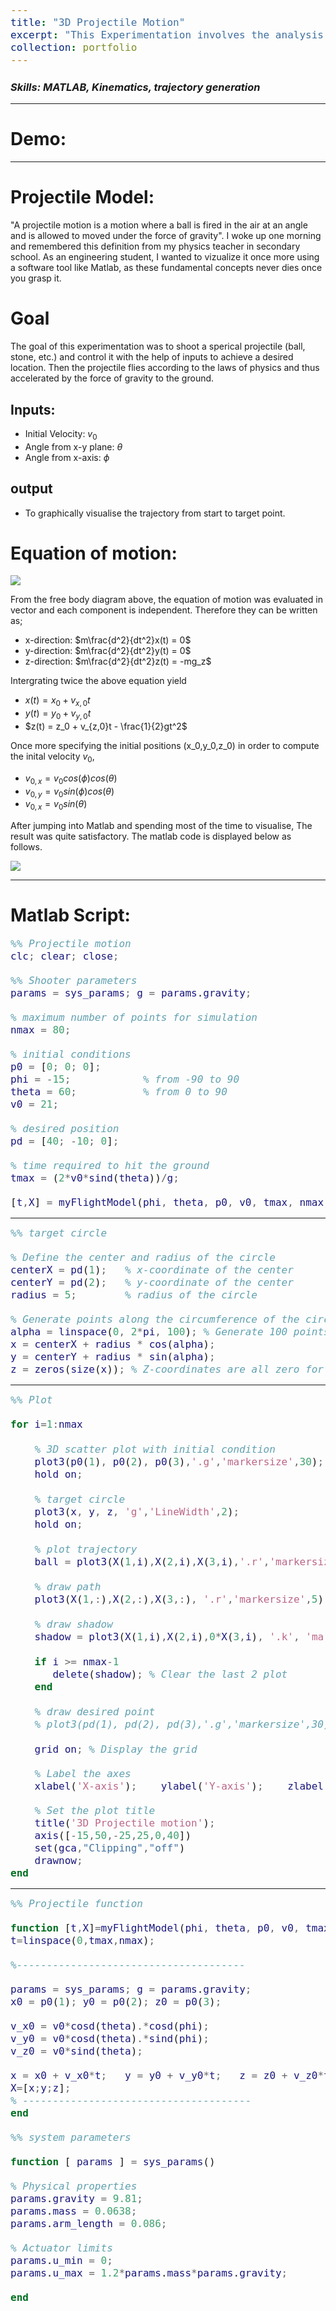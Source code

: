 ```yaml
---
title: "3D Projectile Motion"
excerpt: "This Experimentation involves the analysis and vizualization of trajectory of a projectile motion in 3D <img src='/images/projectile/projectile.gif'>"
collection: portfolio
---
```


### _Skills: MATLAB, Kinematics, trajectory generation_

****

Demo:
===

***

Projectile Model:
===

"A projectile motion is a motion where a ball is fired in the air at an angle and is allowed to moved under the force of gravity". I woke up one morning and remembered this definition from my physics teacher in secondary school. As an engineering student, I wanted to vizualize it once more using a software tool like Matlab, as these fundamental concepts never dies once you grasp it.

Goal
=== 
The goal of this experimentation was to shoot a sperical projectile (ball, stone, etc.) and control it with the help of inputs to achieve a desired location. Then the projectile flies according to the laws of physics and thus accelerated by the force of gravity to the ground.

## Inputs:
- Initial Velocity: $v_0$
- Angle from x-y plane: $\theta$
- Angle from x-axis: $\phi$
## output 
- To graphically visualise the trajectory from start to target point.

Equation of motion:
===

 <img src='/images/projectile/fbd.png'>

From the free body diagram above, the equation of motion was evaluated in vector and each component is independent. Therefore they can be written as;
- x-direction: $m\frac{d^2}{dt^2}x(t) = 0$
- y-direction: $m\frac{d^2}{dt^2}y(t) = 0$
- z-direction: $m\frac{d^2}{dt^2}z(t) = -mg_z$

Intergrating twice the above equation yield

- $x(t) = x_0 + v_{x,0}t$
- $y(t) = y_0 + v_{y,0}t$
- $z(t) = z_0 + v_{z,0}t - \frac{1}{2}gt^2$

Once more specifying the initial positions (x_0,y_0,z_0) in order to compute the inital velocity $v_0$,

- $v_{0,x} = v_0cos(\phi)cos(\theta)$
- $v_{0,y} = v_0sin(\phi)cos(\theta)$
- $v_{0,x} = v_0sin(\theta)$

After jumping into Matlab and spending most of the time to visualise, The result was quite satisfactory. The matlab code is displayed below as follows.

<img src='/images/projectile/projectile1.png'>

***

Matlab Script:
===

<style>
/* Custom CSS for code blocks */
pre code {
    font-size: 16px; /* Adjust the font size as needed */
}
</style>


```matlab
%% Projectile motion
clc; clear; close;

%% Shooter parameters
params = sys_params; g = params.gravity;

% maximum number of points for simulation
nmax = 80;

% initial conditions
p0 = [0; 0; 0];
phi = -15;            % from -90 to 90
theta = 60;           % from 0 to 90
v0 = 21;

% desired position
pd = [40; -10; 0];

% time required to hit the ground
tmax = (2*v0*sind(theta))/g;

[t,X] = myFlightModel(phi, theta, p0, v0, tmax, nmax);
```

***

```matlab
%% target circle

% Define the center and radius of the circle
centerX = pd(1);   % x-coordinate of the center
centerY = pd(2);   % y-coordinate of the center
radius = 5;        % radius of the circle

% Generate points along the circumference of the circle
alpha = linspace(0, 2*pi, 100); % Generate 100 points around the circle
x = centerX + radius * cos(alpha);
y = centerY + radius * sin(alpha);
z = zeros(size(x)); % Z-coordinates are all zero for the XY plane
```

***

```matlab
%% Plot

for i=1:nmax
    
    % 3D scatter plot with initial condition
    plot3(p0(1), p0(2), p0(3),'.g','markersize',30);
    hold on;
    
    % target circle
    plot3(x, y, z, 'g','LineWidth',2);
    hold on;
    
    % plot trajectory
    ball = plot3(X(1,i),X(2,i),X(3,i),'.r','markersize',40);
    
    % draw path
    plot3(X(1,:),X(2,:),X(3,:), '.r','markersize',5);
    
    % draw shadow
    shadow = plot3(X(1,i),X(2,i),0*X(3,i), '.k', 'markersize',20);
    
    if i >= nmax-1
       delete(shadow); % Clear the last 2 plot
    end
    
    % draw desired point
    % plot3(pd(1), pd(2), pd(3),'.g','markersize',30);
    
    grid on; % Display the grid

    % Label the axes
    xlabel('X-axis');    ylabel('Y-axis');    zlabel('Z-axis');

    % Set the plot title
    title('3D Projectile motion'); 
    axis([-15,50,-25,25,0,40])
    set(gca,"Clipping","off")
    drawnow;
end
```

***

```matlab
%% Projectile function

function [t,X]=myFlightModel(phi, theta, p0, v0, tmax, nmax)
t=linspace(0,tmax,nmax);

%--------------------------------------

params = sys_params; g = params.gravity;
x0 = p0(1); y0 = p0(2); z0 = p0(3);

v_x0 = v0*cosd(theta).*cosd(phi);
v_y0 = v0*cosd(theta).*sind(phi);
v_z0 = v0*sind(theta);

x = x0 + v_x0*t;   y = y0 + v_y0*t;   z = z0 + v_z0*t - 0.5*g*t.^2;
X=[x;y;z];
% --------------------------------------
end

%% system parameters

function [ params ] = sys_params()

% Physical properties
params.gravity = 9.81;
params.mass = 0.0638;
params.arm_length = 0.086;

% Actuator limits
params.u_min = 0;
params.u_max = 1.2*params.mass*params.gravity;

end
```
